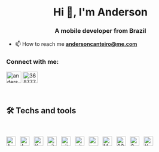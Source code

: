 <h1 align="center">Hi 👋, I'm Anderson</h1>
<h3 align="center">A mobile developer from Brazil</h3>

- 📫 How to reach me **andersoncanteiro@me.com**

<h3 align="left">Connect with me:</h3>
<p align="left">
<a href="https://linkedin.com/in/anderson-canteiro-132038138" target="blank"><img align="center" src="https://raw.githubusercontent.com/rahuldkjain/github-profile-readme-generator/master/src/images/icons/Social/linked-in-alt.svg" alt="anderson-canteiro-132038138" height="30" width="40" /></a>
<a href="https://stackoverflow.com/users/3687773" target="blank"><img align="center" src="https://raw.githubusercontent.com/rahuldkjain/github-profile-readme-generator/master/src/images/icons/Social/stack-overflow.svg" alt="3687773" height="30" width="40" /></a>
</p>

<br>

## 🛠  Techs and tools
<br>

[<img src="https://img.shields.io/badge/Android-282C34?logo=android&logoColor=3DDC84" alt="Android logo" title="Android" height="25" />][tech_tools_anchor]
&nbsp;
[<img src="https://img.shields.io/badge/Android Studio-282C34?logo=androidstudio&logoColor=3DDC84" alt="Android Studio logo" title="Android Studio" height="25" />][tech_tools_anchor]
&nbsp;
[<img src="https://img.shields.io/badge/Kotlin-282C34?logo=kotlin" alt="Kotlin logo" title="Kotlin" height="25" />][tech_tools_anchor]
&nbsp;
[<img src="https://img.shields.io/badge/Git-282C34?logo=git&logoColor=F05032" alt="git logo" title="git" height="25" />][tech_tools_anchor]
&nbsp;
[<img src="https://img.shields.io/badge/GitHub-282C34?logo=github&logoColor=181717" alt="github logo" title="GitHub" height="25" />][tech_tools_anchor]
&nbsp;
[<img src="https://img.shields.io/badge/GitHub Actions-282C34?logo=githubactions&logoColor=2088FF" alt="github actions logo" title="GitHub Actions" height="25" />][tech_tools_anchor]
&nbsp;
[<img src="https://img.shields.io/badge/ReactiveX-282C34?logo=reactivex&logoColor=B7178C" alt="reactivex logo" title="ReactiveX" height="25" />][tech_tools_anchor]
&nbsp;
[<img src="https://img.shields.io/badge/MySQL-282C34?logo=mysql&logoColor=4479A1" alt="MySQL logo" title="MySQL" height="25" />][tech_tools_anchor]
&nbsp;
[<img src="https://img.shields.io/badge/SQLite-282C34?logo=sqlite&logoColor=003B57" alt="SQLite logo" title="SQLite" height="25" />][tech_tools_anchor]
&nbsp;
[<img src="https://img.shields.io/badge/Swift-282C34?logo=swift&logoColor=FA7343" alt="Swift" title="Swift" height="25" />][tech_tools_anchor]
&nbsp;
[<img src="https://img.shields.io/badge/Xcode-282C34?logo=Xcode&logoColor=007ACC" alt="Xcode" title="Xcode" height="25" />][tech_tools_anchor]
&nbsp;

<br>

[tech_tools_anchor]: #bonjour--
